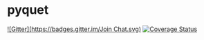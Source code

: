 pyquet
======
[![Gitter](https://badges.gitter.im/Join Chat.svg)](https://gitter.im/subsetpark/pyquet?utm_source=badge&utm_medium=badge&utm_campaign=pr-badge&utm_content=badge)
[![Coverage Status](https://img.shields.io/coveralls/subsetpark/pyquet.svg)](https://coveralls.io/r/subsetpark/pyquet?branch=master)
